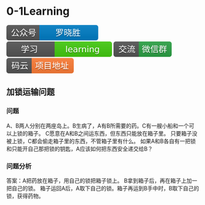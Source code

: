 # 0-1Learning

![alt text](../../static/common/svg/luoxiaosheng.svg "公众号")
![alt text](../../static/common/svg/luoxiaosheng_learning.svg "学习")
![alt text](../../static/common/svg/luoxiaosheng_wechat.svg "微信")
![alt text](../../static/common/svg/luoxiaosheng_gitee.svg "码云")

## 加锁运输问题

### 问题
A、B两人分别在两座岛上。B生病了，A有B所需要的药。C有一艘小船和一个可以上锁的箱子。
C愿意在A和B之间运东西，但东西只能放在箱子里。
只要箱子没被上锁，C都会偷走箱子里的东西，不管箱子里有什么。
如果A和B各自有一把锁和只能开自己那把锁的钥匙，A应该如何把东西安全递交给B？



### 问题分析

答案：A把药放在箱子，用自己的锁把箱子锁上。
B拿到箱子后，再在箱子上加一把自己的锁。
箱子运回A后，A取下自己的锁。箱子再运到B手中时，B取下自己的锁，获得药物。